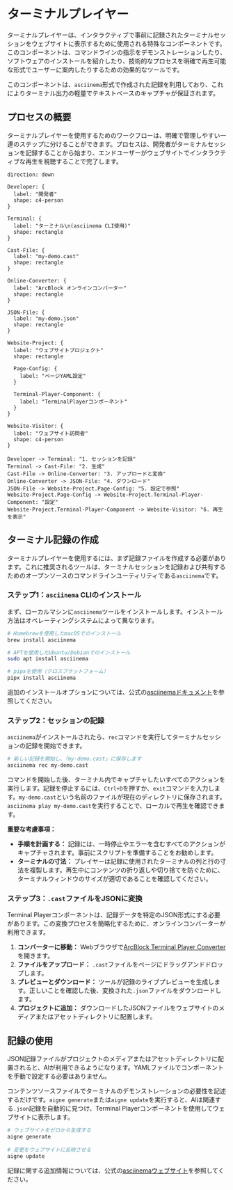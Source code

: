 # ターミナルプレイヤー

ターミナルプレイヤーは、インタラクティブで事前に記録されたターミナルセッションをウェブサイトに表示するために使用される特殊なコンポーネントです。このコンポーネントは、コマンドラインの指示をデモンストレーションしたり、ソフトウェアのインストールを紹介したり、技術的なプロセスを明確で再生可能な形式でユーザーに案内したりするための効果的なツールです。

このコンポーネントは、`asciinema`形式で作成された記録を利用しており、これによりターミナル出力の軽量でテキストベースのキャプチャが保証されます。

## プロセスの概要

ターミナルプレイヤーを使用するためのワークフローは、明確で管理しやすい一連のステップに分けることができます。プロセスは、開発者がターミナルセッションを記録することから始まり、エンドユーザーがウェブサイトでインタラクティブな再生を視聴することで完了します。

```d2
direction: down

Developer: {
  label: "開発者"
  shape: c4-person
}

Terminal: {
  label: "ターミナル\n(asciinema CLI使用)"
  shape: rectangle
}

Cast-File: {
  label: "my-demo.cast"
  shape: rectangle
}

Online-Converter: {
  label: "ArcBlock オンラインコンバーター"
  shape: rectangle
}

JSON-File: {
  label: "my-demo.json"
  shape: rectangle
}

Website-Project: {
  label: "ウェブサイトプロジェクト"
  shape: rectangle

  Page-Config: {
    label: "ページYAML設定"
  }

  Terminal-Player-Component: {
    label: "TerminalPlayerコンポーネント"
  }
}

Website-Visitor: {
  label: "ウェブサイト訪問者"
  shape: c4-person
}

Developer -> Terminal: "1. セッションを記録"
Terminal -> Cast-File: "2. 生成"
Cast-File -> Online-Converter: "3. アップロードと変換"
Online-Converter -> JSON-File: "4. ダウンロード"
JSON-File -> Website-Project.Page-Config: "5. 設定で参照"
Website-Project.Page-Config -> Website-Project.Terminal-Player-Component: "設定"
Website-Project.Terminal-Player-Component -> Website-Visitor: "6. 再生を表示"
```

## ターミナル記録の作成

ターミナルプレイヤーを使用するには、まず記録ファイルを作成する必要があります。これに推奨されるツールは、ターミナルセッションを記録および共有するためのオープンソースのコマンドラインユーティリティである`asciinema`です。

### ステップ1：`asciinema` CLIのインストール

まず、ローカルマシンに`asciinema`ツールをインストールします。インストール方法はオペレーティングシステムによって異なります。

```bash インストール icon=lucide:download
# Homebrewを使用したmacOSでのインストール
brew install asciinema

# APTを使用したUbuntu/Debianでのインストール
sudo apt install asciinema

# pipxを使用（クロスプラットフォーム）
pipx install asciinema
```

追加のインストールオプションについては、公式の[asciinemaドキュメント](https://docs.asciinema.org/)を参照してください。

### ステップ2：セッションの記録

`asciinema`がインストールされたら、`rec`コマンドを実行してターミナルセッションの記録を開始できます。

```bash 記録コマンド icon=lucide:radio-tower
# 新しい記録を開始し、「my-demo.cast」に保存します
asciinema rec my-demo.cast
```

コマンドを開始した後、ターミナル内でキャプチャしたいすべてのアクションを実行します。記録を停止するには、`Ctrl+D`を押すか、`exit`コマンドを入力します。`my-demo.cast`という名前のファイルが現在のディレクトリに保存されます。`asciinema play my-demo.cast`を実行することで、ローカルで再生を確認できます。

**重要な考慮事項：**
*   **手順を計画する：** 記録には、一時停止やエラーを含むすべてのアクションがキャプチャされます。事前にスクリプトを準備することをお勧めします。
*   **ターミナルの寸法：** プレイヤーは記録に使用されたターミナルの列と行の寸法を複製します。再生中にコンテンツの折り返しや切り捨てを防ぐために、ターミナルウィンドウのサイズが適切であることを確認してください。

### ステップ3：`.cast`ファイルをJSONに変換

Terminal Playerコンポーネントは、記録データを特定のJSON形式にする必要があります。この変換プロセスを簡略化するために、オンラインコンバーターが利用できます。

1.  **コンバーターに移動：** Webブラウザで[ArcBlock Terminal Player Converter](https://arcblock.github.io/ux/?path=/story/data-display-terminal-player--recording-guide)を開きます。
2.  **ファイルをアップロード：** `.cast`ファイルをページにドラッグアンドドロップします。
3.  **プレビューとダウンロード：** ツールが記録のライブプレビューを生成します。正しいことを確認した後、変換された`.json`ファイルをダウンロードします。
4.  **プロジェクトに追加：** ダウンロードしたJSONファイルをウェブサイトのメディアまたはアセットディレクトリに配置します。
 
## 記録の使用
 
JSON記録ファイルがプロジェクトのメディアまたはアセットディレクトリに配置されると、AIが利用できるようになります。YAMLファイルでコンポーネントを手動で設定する必要はありません。
 
コンテンツソースファイルでターミナルのデモンストレーションの必要性を記述するだけです。`aigne generate`または`aigne update`を実行すると、AIは関連する`.json`記録を自動的に見つけ、Terminal Playerコンポーネントを使用してウェブサイトに表示します。
 
```bash AIGNE CLIコマンド icon=lucide:terminal
# ウェブサイトをゼロから生成する
aigne generate
 
# 変更をウェブサイトに反映させる
aigne update
```
 
記録に関する追加情報については、公式の[asciinemaウェブサイト](https://asciinema.org/)を参照してください。